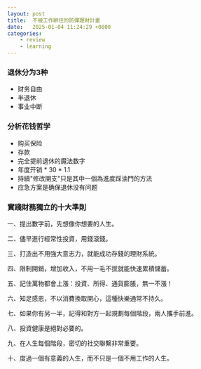 ```yaml
---
layout: post
title:  不被工作綁住的防彈理財計畫
date:   2025-01-04 11:24:29 +0800
categories: 
    - review
    - learning
---
```


### 退休分为3种

- 财务自由
- 半退休
- 事业中断

### 分析花钱哲学

- 购买保险
- 存款
- 完全提前退休的魔法数字
- 年度开销 * 30 *  1.1
- 持續"修改開支"只是其中一個為進度踩油門的方法
- 应急方案是确保退休没有问题

### 實踐財務獨立的十大準則

一、提出數字前，先想像你想要的人生。

二、儘早進行經常性投資，用錢滾錢。

三、打造出不用強大意志力，就能成功存錢的理財系統。

四、限制開銷，增加收入，不用一毛不拔就能快速累積儲蓄。

五、記住萬物都會上漲：投資、所得、通貨膨脹，無一不漲！

六、知足感恩，不以消費換取開心，這種快樂通常不持久。

七、如果你有另一半，記得和對方一起規劃每個階段，兩人攜手前進。

八、投資健康是絕對必要的。

九、在人生每個階段，密切的社交聯繫非常重要。

十、度過一個有意義的人生，而不只是一個不用工作的人生。